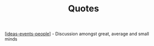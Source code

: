 ﻿---
tags: sense, quotes
title: Quotes
type: note
---
[[ideas-events-people]] - Discussion amongst great, average and small minds

[//begin]: # "Autogenerated link references for markdown compatibility"
[ideas-events-people]: ideas-events-people "Great Minds Discuss Ideas; Average Minds Discuss Events; Small Minds Discuss People"
[//end]: # "Autogenerated link references"